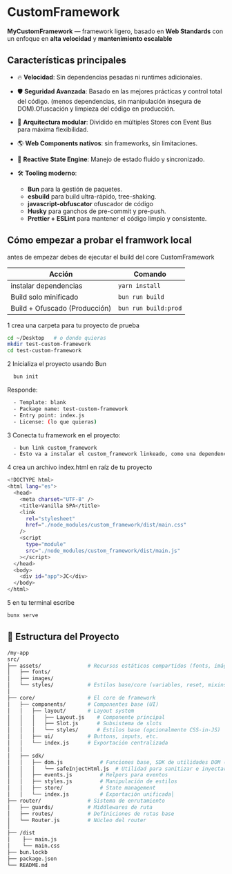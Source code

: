 # CustomFramework

**MyCustomFramework** — framework ligero, basado en **Web Standards** con un enfoque en **alta velocidad** y **mantenimiento escalable**

## Características principales

- 🔥 **Velocidad**: Sin dependencias pesadas ni runtimes adicionales.
- 🛡️ **Seguridad Avanzada**: Basado en las mejores prácticas y control total del código.
  (menos dependencias, sin manipulación insegura de DOM).Ofuscación y limpieza del código en producción.
- 🧩 **Arquitectura modular**: Dividido en múltiples Stores con Event Bus para máxima flexibilidad.
- 🌎 **Web Components nativos**: sin frameworks, sin limitaciones.
- 🎯 **Reactive State Engine**: Manejo de estado fluido y sincronizado.
- 🛠️ **Tooling moderno**:

  - **Bun** para la gestión de paquetes.
  - **esbuild** para build ultra-rápido, tree-shaking.
  - **javascript-obfuscator** ofuscador de código
  - **Husky** para ganchos de pre-commit y pre-push.
  - **Prettier + ESLint** para mantener el código limpio y consistente.

## Cómo empezar a probar el framwork local

antes de empezar debes de ejecutar el build del core CustomFramework

| Acción                        | Comando              |
| ----------------------------- | -------------------- |
| instalar dependencias         | `yarn install`       |
| Build solo minificado         | `bun run build`      |
| Build + Ofuscado (Producción) | `bun run build:prod` |

1 crea una carpeta para tu proyecto de prueba

```bash
cd ~/Desktop   # o donde quieras
mkdir test-custom-framework
cd test-custom-framework
```

2 Inicializa el proyecto usando Bun

```bash
  bun init
```

Responde:

```bash
  - Template: blank
  - Package name: test-custom-framework
  - Entry point: index.js
  - License: (lo que quieras)
```

3 Conecta tu framework en el proyecto:

```bash
  - bun link custom_framework
  - Esto va a instalar el custom_framework linkeado, como una dependencia local
```

4 crea un archivo index.html en raíz de tu proyecto

```bash
<!DOCTYPE html>
<html lang="es">
  <head>
    <meta charset="UTF-8" />
    <title>Vanilla SPA</title>
    <link
      rel="stylesheet"
      href="./node_modules/custom_framework/dist/main.css"
    />
    <script
      type="module"
      src="./node_modules/custom_framework/dist/main.js"
    ></script>
  </head>
  <body>
    <div id="app">JC</div>
  </body>
</html>
```

5 en tu terminal escribe

```bash
bunx serve
```

## 📂 Estructura del Proyecto

```bash
/my-app
src/
├── assets/               # Recursos estáticos compartidos (fonts, imágenes base)
│   ├── fonts/
│   ├── images/
│   └── styles/           # Estilos base/core (variables, reset, mixins)
│
├── core/                 # El core de framework
│   ├── components/       # Componentes base (UI)
│   │   ├── layout/       # Layout system
│   │   │   ├── Layout.js    # Componente principal
│   │   │   ├── Slot.js      # Subsistema de slots
│   │   │   └── styles/      # Estilos base (opcionalmente CSS-in-JS)
│   │   ├── ui/           # Buttons, inputs, etc.
│   │   └── index.js      # Exportación centralizada
│   │
│   ├── sdk/
│   │   ├── dom.js            # Funciones base, SDK de utilidades DOM (GI, GN, etc.)
│   │   │   └── safeInjectHtml.js  # Utilidad para sanitizar e inyectar contenido HTML de manera segura en el DOM
│   │   ├── events.js         # Helpers para eventos
│   │   ├── styles.js         # Manipulación de estilos
│   │   ├── store/            # State management
│   │   └── index.js          # Exportación unificada│
├── router/               # Sistema de enrutamiento
│   ├── guards/           # Middlewares de ruta
│   ├── routes/           # Definiciones de rutas base
│   └── Router.js         # Núcleo del router
│
├── /dist
│    ├── main.js
│    └── main.css
├── bun.lockb
├── package.json
└── README.md
```
